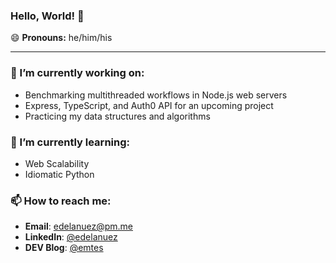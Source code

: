 ### Hello, World! 👋

😄 __Pronouns:__ he/him/his

---

### 🔭 I’m currently working on:
* Benchmarking multithreaded workflows in Node.js web servers
* Express, TypeScript, and Auth0 API for an upcoming project
* Practicing my data structures and algorithms

### 🌱 I’m currently learning:
* Web Scalability
* Idiomatic Python

### 📫 How to reach me:
* __Email__: [edelanuez@pm.me](edelanuez@pm.me)
* __LinkedIn__: [@edelanuez](https://www.linkedin.com/in/edelanuez/)
* __DEV Blog__: [@emtes](https://dev.to/emtes)

<!--
**emtes/emtes** is a ✨ _special_ ✨ repository because its `README.md` (this file) appears on your GitHub profile.

Here are some ideas to get you started:

- 🔭 I’m currently working on ...
- 🌱 I’m currently learning ...
- 👯 I’m looking to collaborate on ...
- 🤔 I’m looking for help with ...
- 💬 Ask me about ...
- 📫 How to reach me: ...
- 😄 Pronouns: ...
- ⚡ Fun fact: ...
-->

